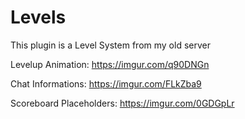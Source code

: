 # Levels
This plugin is a Level System from my old server

Levelup Animation: https://imgur.com/q90DNGn

Chat Informations: https://imgur.com/FLkZba9

Scoreboard Placeholders: https://imgur.com/0GDGpLr
